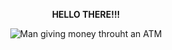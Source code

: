 <p align="center">
  <b>HELLO THERE!!!</b>
</p>
<p align="center">
  <img src="https://c.tenor.com/seWSyfIpUCAAAAAC/rickroll.gif" alt="Man giving money throuht an ATM"/>
</p>
